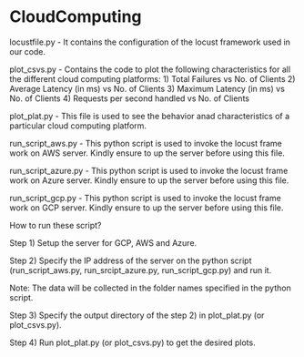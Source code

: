 # CloudComputing
locustfile.py - It contains the configuration of the locust framework used in our code.


plot_csvs.py - Contains the code to plot the following characteristics for all the different cloud computing platforms:
              1) Total Failures vs No. of Clients
              2) Average Latency (in ms) vs No. of Clients
              3) Maximum Latency (in ms) vs No. of Clients
              4) Requests per second handled vs No. of Clients
   
   
plot_plat.py - This file is used to see the behavior anad characteristics of a particular cloud computing platform.


run_script_aws.py - This python script is used to invoke the locust frame work on AWS server. Kindly ensure to up the server before using this file.


run_script_azure.py - This python script is used to invoke the locust frame work on Azure server. Kindly ensure to up the server before using this file.


run_script_gcp.py - This python script is used to invoke the locust frame work on GCP server. Kindly ensure to up the server before using this file.


How to run these script?

Step 1) Setup the server for GCP, AWS and Azure.

Step 2) Specify the IP address of the server on the python script (run_script_aws.py, run_srcipt_azure.py, run_script_gcp.py) and run it.

  Note: The data will be collected in the folder names specified in the python script.
  

Step 3) Specify the output directory of the step 2) in plot_plat.py (or plot_csvs.py).

Step 4) Run plot_plat.py (or plot_csvs.py) to get the desired plots.


